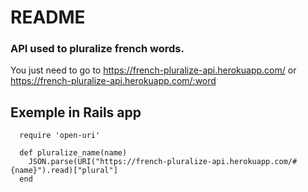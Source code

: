 # README

### API used to pluralize french words.

You just need to go to https://french-pluralize-api.herokuapp.com/
or https://french-pluralize-api.herokuapp.com/:word


## Exemple in Rails app

````
  require 'open-uri'

  def pluralize_name(name)
    JSON.parse(URI("https://french-pluralize-api.herokuapp.com/#{name}").read)["plural"]
  end

````
